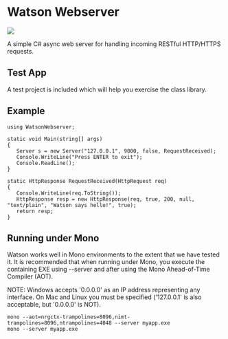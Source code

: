 # Watson Webserver

[![][nuget-img]][nuget]

[nuget]:     https://www.nuget.org/packages/Watson/
[nuget-img]: https://badge.fury.io/nu/Object.svg

A simple C# async web server for handling incoming RESTful HTTP/HTTPS requests. 

## Test App
A test project is included which will help you exercise the class library.

## Example
```
using WatsonWebserver;

static void Main(string[] args)
{
   Server s = new Server("127.0.0.1", 9000, false, RequestReceived);
   Console.WriteLine("Press ENTER to exit");
   Console.ReadLine();
}

static HttpResponse RequestReceived(HttpRequest req)
{
   Console.WriteLine(req.ToString());
   HttpResponse resp = new HttpResponse(req, true, 200, null, "text/plain", "Watson says hello!", true);
   return resp;
}
```

## Running under Mono
Watson works well in Mono environments to the extent that we have tested it. It is recommended that when running under Mono, you execute the containing EXE using --server and after using the Mono Ahead-of-Time Compiler (AOT).

NOTE: Windows accepts '0.0.0.0' as an IP address representing any interface.  On Mac and Linux you must be specified ('127.0.0.1' is also acceptable, but '0.0.0.0' is NOT).

```
mono --aot=nrgctx-trampolines=8096,nimt-trampolines=8096,ntrampolines=4048 --server myapp.exe
mono --server myapp.exe
```